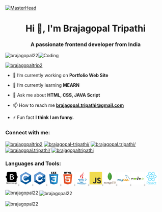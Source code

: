 [![MasterHead](https://i.pinimg.com/originals/e0/58/ee/e058eecc0652ff38a4e7062cfcf08c9d.gif)](https://brajagopal22.io)

<h1 align="center">Hi 👋, I'm Brajagopal Tripathi</h1>
<h3 align="center">A passionate frontend developer from India</h3>
<img align="right" alt="Coding" width="400" src="https://www.eklavvya.com/wp-content/uploads/2022/04/animation_500_l2erhlca-1.gif">

<p align="left"> <img src="https://komarev.com/ghpvc/?username=brajagopal22&label=Profile%20views&color=0e75b6&style=flat" alt="brajagopal22" /> </p>

<p align="left"> <a href="https://twitter.com/brajagopaltrip2" target="blank"><img src="https://img.shields.io/twitter/follow/brajagopaltrip2?logo=twitter&style=for-the-badge" alt="brajagopaltrip2" /></a> </p>

- 🔭 I’m currently working on **Portfolio Web Site**

- 🌱 I’m currently learning **MEARN**

- 💬 Ask me about **HTML, CSS, JAVA Script**

- 📫 How to reach me **brajagopal.tripathi@gmail.com**

- ⚡ Fun fact **I think I am funny.**

<h3 align="left">Connect with me:</h3>
<p align="left">
<a href="https://twitter.com/brajagopaltrip2" target="blank"><img align="center" src="https://raw.githubusercontent.com/rahuldkjain/github-profile-readme-generator/master/src/images/icons/Social/twitter.svg" alt="brajagopaltrip2" height="30" width="40" /></a>
<a href="https://linkedin.com/in/brajagopal-tripathi/" target="blank"><img align="center" src="https://raw.githubusercontent.com/rahuldkjain/github-profile-readme-generator/master/src/images/icons/Social/linked-in-alt.svg" alt="brajagopal-tripathi/" height="30" width="40" /></a>
<a href="https://fb.com/brajagopal.tripathi/" target="blank"><img align="center" src="https://raw.githubusercontent.com/rahuldkjain/github-profile-readme-generator/master/src/images/icons/Social/facebook.svg" alt="brajagopal.tripathi/" height="30" width="40" /></a>
<a href="https://instagram.com/brajagopal.tripathi/" target="blank"><img align="center" src="https://raw.githubusercontent.com/rahuldkjain/github-profile-readme-generator/master/src/images/icons/Social/instagram.svg" alt="brajagopal.tripathi/" height="30" width="40" /></a>
<a href="https://auth.geeksforgeeks.org/user/brajagopaltripathi" target="blank"><img align="center" src="https://raw.githubusercontent.com/rahuldkjain/github-profile-readme-generator/master/src/images/icons/Social/geeks-for-geeks.svg" alt="brajagopaltripathi" height="30" width="40" /></a>
</p>

<h3 align="left">Languages and Tools:</h3>
<p align="left"> <a href="https://getbootstrap.com" target="_blank" rel="noreferrer"> <img src="https://raw.githubusercontent.com/devicons/devicon/master/icons/bootstrap/bootstrap-plain-wordmark.svg" alt="bootstrap" width="40" height="40"/> </a> <a href="https://www.cprogramming.com/" target="_blank" rel="noreferrer"> <img src="https://raw.githubusercontent.com/devicons/devicon/master/icons/c/c-original.svg" alt="c" width="40" height="40"/> </a> <a href="https://www.w3schools.com/cpp/" target="_blank" rel="noreferrer"> <img src="https://raw.githubusercontent.com/devicons/devicon/master/icons/cplusplus/cplusplus-original.svg" alt="cplusplus" width="40" height="40"/> </a> <a href="https://www.w3schools.com/css/" target="_blank" rel="noreferrer"> <img src="https://raw.githubusercontent.com/devicons/devicon/master/icons/css3/css3-original-wordmark.svg" alt="css3" width="40" height="40"/> </a> <a href="https://www.w3.org/html/" target="_blank" rel="noreferrer"> <img src="https://raw.githubusercontent.com/devicons/devicon/master/icons/html5/html5-original-wordmark.svg" alt="html5" width="40" height="40"/> </a> <a href="https://www.java.com" target="_blank" rel="noreferrer"> <img src="https://raw.githubusercontent.com/devicons/devicon/master/icons/java/java-original.svg" alt="java" width="40" height="40"/> </a> <a href="https://developer.mozilla.org/en-US/docs/Web/JavaScript" target="_blank" rel="noreferrer"> <img src="https://raw.githubusercontent.com/devicons/devicon/master/icons/javascript/javascript-original.svg" alt="javascript" width="40" height="40"/> </a> <a href="https://www.mongodb.com/" target="_blank" rel="noreferrer"> <img src="https://raw.githubusercontent.com/devicons/devicon/master/icons/mongodb/mongodb-original-wordmark.svg" alt="mongodb" width="40" height="40"/> </a> <a href="https://www.mysql.com/" target="_blank" rel="noreferrer"> <img src="https://raw.githubusercontent.com/devicons/devicon/master/icons/mysql/mysql-original-wordmark.svg" alt="mysql" width="40" height="40"/> </a> <a href="https://nodejs.org" target="_blank" rel="noreferrer"> <img src="https://raw.githubusercontent.com/devicons/devicon/master/icons/nodejs/nodejs-original-wordmark.svg" alt="nodejs" width="40" height="40"/> </a> <a href="https://reactjs.org/" target="_blank" rel="noreferrer"> <img src="https://raw.githubusercontent.com/devicons/devicon/master/icons/react/react-original-wordmark.svg" alt="react" width="40" height="40"/> </a> </p>

<p><img align="left" src="https://github-readme-stats.vercel.app/api/top-langs?username=brajagopal22&show_icons=true&locale=en&layout=compact" alt="brajagopal22" /></p>

<p>&nbsp;<img align="center" src="https://github-readme-stats.vercel.app/api?username=brajagopal22&show_icons=true&locale=en" alt="brajagopal22" /></p>

<p><img align="center" src="https://github-readme-streak-stats.herokuapp.com/?user=brajagopal22&" alt="brajagopal22" /></p>
